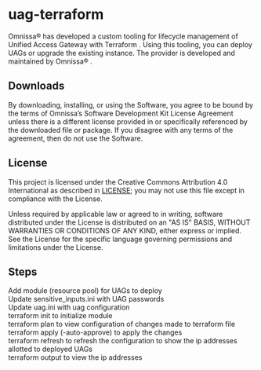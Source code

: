 # uag-terraform

Omnissa® has developed a custom tooling for lifecycle management of Unified Access Gateway with Terraform . Using this tooling, you can deploy UAGs or upgrade the existing instance. The provider is developed and maintained by Omnissa® . 

## Downloads

By downloading, installing, or using the Software, you agree to be bound by the terms of Omnissa’s Software Development Kit License Agreement unless there is a different license provided in or specifically referenced by the downloaded file or package. If you disagree with any terms of the agreement, then do not use the Software.

## License

This project is licensed under the Creative Commons Attribution 4.0 International as described in [LICENSE](https://github.com/euc-dev/.github/blob/main/LICENSE); you may not use this file except in compliance with the License.

Unless required by applicable law or agreed to in writing, software distributed under the License is distributed on an "AS IS" BASIS, WITHOUT WARRANTIES OR CONDITIONS OF ANY KIND, either express or implied. See the License for the specific language governing permissions and limitations under the License.

## Steps

Add module (resource pool) for UAGs to deploy \
Update sensitive_inputs.ini with UAG passwords \
Update uag.ini with uag configuration \
terraform init to initialize module \
terraform plan to view configuration of changes made to terraform file \
terraform apply (-auto-approve) to apply the changes \
terraform refresh to refresh the configuration to show the ip addresses allotted to deployed UAGs \
terraform output to view the ip addresses
